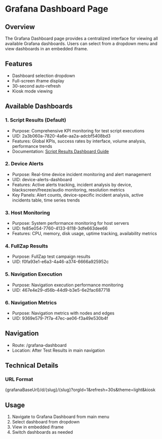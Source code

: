 # Grafana Dashboard Page

## Overview
The Grafana Dashboard page provides a centralized interface for viewing all available Grafana dashboards. Users can select from a dropdown menu and view dashboards in an embedded iframe.

## Features
- Dashboard selection dropdown
- Full-screen iframe display
- 30-second auto-refresh
- Kiosk mode viewing

## Available Dashboards

### 1. Script Results (Default)
- Purpose: Comprehensive KPI monitoring for test script executions
- UID: 2a3b060a-7820-4a6e-aa2a-adcbf5408bd3
- Features: Global KPIs, success rates by interface, volume analysis, performance trends
- Documentation: [Script Results Dashboard Guide](./script_results_dashboard.md)

### 2. Device Alerts
- Purpose: Real-time device incident monitoring and alert management
- UID: device-alerts-dashboard
- Features: Active alerts tracking, incident analysis by device, blackscreen/freeze/audio monitoring, resolution metrics
- Key Panels: Alert counts, device-specific incident analysis, active incidents table, time series trends

### 3. Host Monitoring
- Purpose: System performance monitoring for host servers
- UID: fe85e054-7760-4133-8118-3dfe663dee66
- Features: CPU, memory, disk usage, uptime tracking, availability metrics

### 4. FullZap Results  
- Purpose: FullZap test campaign results
- UID: f0fa93e1-e6a3-4a46-a374-6666a925952c

### 5. Navigation Execution
- Purpose: Navigation execution performance monitoring
- UID: 467e4e29-d56b-44d9-b3e5-6e2fac687718

### 6. Navigation Metrics
- Purpose: Navigation metrics with nodes and edges
- UID: 9369e579-7f7a-47ec-ae06-f3a49e530b4f

## Navigation
- Route: /grafana-dashboard
- Location: After Test Results in main navigation

## Technical Details

### URL Format
{grafanaBaseUrl}/d/{slug}/{slug}?orgId=1&refresh=30s&theme=light&kiosk

## Usage
1. Navigate to Grafana Dashboard from main menu
2. Select dashboard from dropdown
3. View in embedded iframe
4. Switch dashboards as needed
